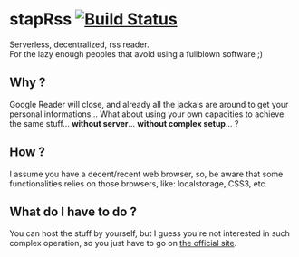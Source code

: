 stapRss  [![Build Status](https://travis-ci.org/kane-thornwyrd/stapRss.png?branch=master)](https://travis-ci.org/kane-thornwyrd/stapRss)
=======
Serverless, decentralized, rss reader.  
For the lazy enough peoples that avoid using a fullblown software ;)

Why ?
-----
Google Reader will close, and already all the jackals are around to get your personal informations...
What about using your own capacities to achieve the same stuff... **without server**... **without complex setup**... ?

How ?
-----
I assume you have a decent/recent web browser, so, be aware that some functionalities relies on those browsers, like: localstorage, CSS3, etc.

What do I have to do ?
----------------------
You can host the stuff by yourself, but I guess you're not interested in such complex operation, so you just have to go on [the official site](kane-thornwyrd.github.com/stapRss).
